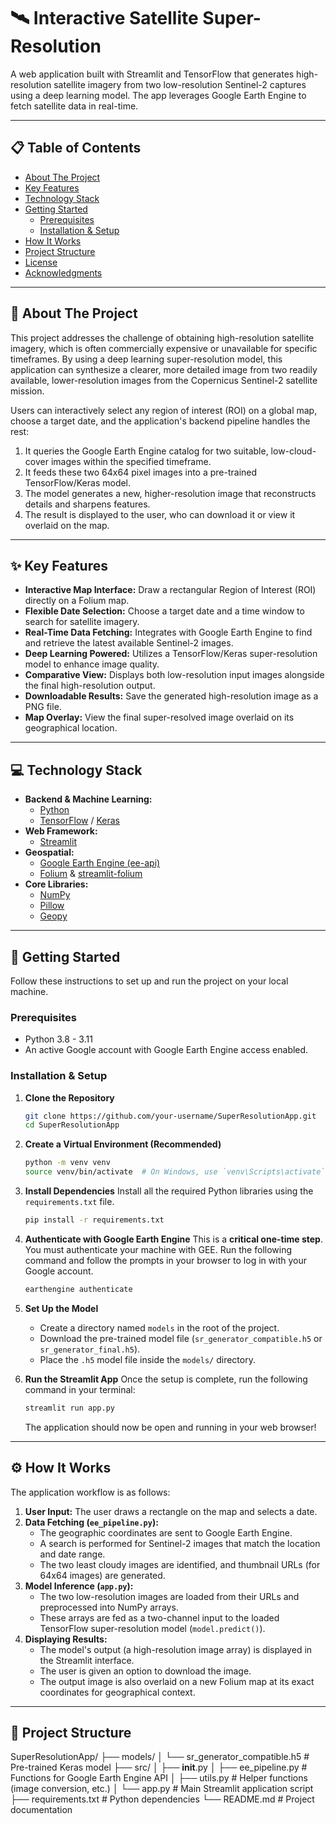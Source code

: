 # 🛰️ Interactive Satellite Super-Resolution

A web application built with Streamlit and TensorFlow that generates high-resolution satellite imagery from two low-resolution Sentinel-2 captures using a deep learning model. The app leverages Google Earth Engine to fetch satellite data in real-time.

---

## 📋 Table of Contents

- [About The Project](#about-the-project)
- [Key Features](#key-features)
- [Technology Stack](#technology-stack)
- [Getting Started](#getting-started)
  - [Prerequisites](#prerequisites)
  - [Installation & Setup](#installation--setup)
- [How It Works](#how-it-works)
- [Project Structure](#project-structure)
- [License](#license)
- [Acknowledgments](#acknowledgments)

---

## 📖 About The Project

This project addresses the challenge of obtaining high-resolution satellite imagery, which is often commercially expensive or unavailable for specific timeframes. By using a deep learning super-resolution model, this application can synthesize a clearer, more detailed image from two readily available, lower-resolution images from the Copernicus Sentinel-2 satellite mission.

Users can interactively select any region of interest (ROI) on a global map, choose a target date, and the application's backend pipeline handles the rest:
1.  It queries the Google Earth Engine catalog for two suitable, low-cloud-cover images within the specified timeframe.
2.  It feeds these two 64x64 pixel images into a pre-trained TensorFlow/Keras model.
3.  The model generates a new, higher-resolution image that reconstructs details and sharpens features.
4.  The result is displayed to the user, who can download it or view it overlaid on the map.

---

## ✨ Key Features

- **Interactive Map Interface:** Draw a rectangular Region of Interest (ROI) directly on a Folium map.
- **Flexible Date Selection:** Choose a target date and a time window to search for satellite imagery.
- **Real-Time Data Fetching:** Integrates with Google Earth Engine to find and retrieve the latest available Sentinel-2 images.
- **Deep Learning Powered:** Utilizes a TensorFlow/Keras super-resolution model to enhance image quality.
- **Comparative View:** Displays both low-resolution input images alongside the final high-resolution output.
- **Downloadable Results:** Save the generated high-resolution image as a PNG file.
- **Map Overlay:** View the final super-resolved image overlaid on its geographical location.

---

## 💻 Technology Stack

- **Backend & Machine Learning:**
  - [Python](https://www.python.org/)
  - [TensorFlow](https://www.tensorflow.org/) / [Keras](https://keras.io/)
- **Web Framework:**
  - [Streamlit](https://streamlit.io/)
- **Geospatial:**
  - [Google Earth Engine (ee-api)](https://earthengine.google.com/)
  - [Folium](https://python-visualization.github.io/folium/) & [streamlit-folium](https://github.com/randyzwitch/streamlit-folium)
- **Core Libraries:**
  - [NumPy](https://numpy.org/)
  - [Pillow](https://python-pillow.org/)
  - [Geopy](https://geopy.readthedocs.io/en/stable/)

---

## 🚀 Getting Started

Follow these instructions to set up and run the project on your local machine.

### Prerequisites

- Python 3.8 - 3.11
- An active Google account with Google Earth Engine access enabled.

### Installation & Setup

1.  **Clone the Repository**
    ```bash
    git clone https://github.com/your-username/SuperResolutionApp.git
    cd SuperResolutionApp
    ```

2.  **Create a Virtual Environment (Recommended)**
    ```bash
    python -m venv venv
    source venv/bin/activate  # On Windows, use `venv\Scripts\activate`
    ```

3.  **Install Dependencies**
    Install all the required Python libraries using the `requirements.txt` file.
    ```bash
    pip install -r requirements.txt
    ```

4.  **Authenticate with Google Earth Engine**
    This is a **critical one-time step**. You must authenticate your machine with GEE. Run the following command and follow the prompts in your browser to log in with your Google account.
    ```bash
    earthengine authenticate
    ```

5.  **Set Up the Model**
    - Create a directory named `models` in the root of the project.
    - Download the pre-trained model file (`sr_generator_compatible.h5` or `sr_generator_final.h5`).
    - Place the `.h5` model file inside the `models/` directory.

6.  **Run the Streamlit App**
    Once the setup is complete, run the following command in your terminal:
    ```bash
    streamlit run app.py
    ```
    The application should now be open and running in your web browser!

---

## ⚙️ How It Works

The application workflow is as follows:

1.  **User Input:** The user draws a rectangle on the map and selects a date.
2.  **Data Fetching (`ee_pipeline.py`):**
    - The geographic coordinates are sent to Google Earth Engine.
    - A search is performed for Sentinel-2 images that match the location and date range.
    - The two least cloudy images are identified, and thumbnail URLs (for 64x64 images) are generated.
3.  **Model Inference (`app.py`):**
    - The two low-resolution images are loaded from their URLs and preprocessed into NumPy arrays.
    - These arrays are fed as a two-channel input to the loaded TensorFlow super-resolution model (`model.predict()`).
4.  **Displaying Results:**
    - The model's output (a high-resolution image array) is displayed in the Streamlit interface.
    - The user is given an option to download the image.
    - The output image is also overlaid on a new Folium map at its exact coordinates for geographical context.

---

## 📂 Project Structure

SuperResolutionApp/
├── models/
│   └── sr_generator_compatible.h5  # Pre-trained Keras model
├── src/
│   ├── __init__.py
│   ├── ee_pipeline.py              # Functions for Google Earth Engine API
│   ├── utils.py                    # Helper functions (image conversion, etc.)
│   └── app.py                      # Main Streamlit application script
├── requirements.txt                # Python dependencies
└── README.md                       # Project documentation

